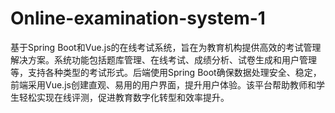 # Online-examination-system-1
基于Spring Boot和Vue.js的在线考试系统，旨在为教育机构提供高效的考试管理解决方案。系统功能包括题库管理、在线考试、成绩分析、试卷生成和用户管理等，支持各种类型的考试形式。后端使用Spring Boot确保数据处理安全、稳定，前端采用Vue.js创建直观、易用的用户界面，提升用户体验。该平台帮助教师和学生轻松实现在线评测，促进教育数字化转型和效率提升。
